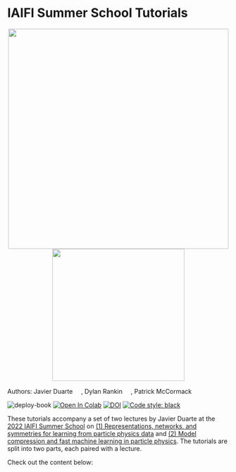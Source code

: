# IAIFI Summer School Tutorials

<center>
<img src="https://cms-results.web.cern.ch/cms-results/public-results/publications/B2G-22-003/CMS-B2G-22-003_Figure-aux_012-b.png" width=500 />
<img src="https://jduarte.physics.ucsd.edu/iaifi-summer-school/_static/logo.png" width=300 \>
</center>

Authors: Javier Duarte <a href="https://orcid.org/0000-0002-5076-7096"><img src="https://orcid.org/assets/vectors/orcid.logo.icon.svg" width=15/></a>, Dylan Rankin <a href="https://orcid.org/0000-0001-8411-9620"><img src="https://orcid.org/assets/vectors/orcid.logo.icon.svg" width=15/></a>, Patrick McCormack <a href="https://orcid.org/0000-0002-0768-1959"><img src="https://orcid.org/assets/vectors/orcid.logo.icon.svg" width=15/></a>


![deploy-book](https://github.com/jmduarte/iaifi-summer-school/actions/workflows/deploy.yml/badge.svg)
[![Open In Colab](https://colab.research.google.com/assets/colab-badge.svg)](https://colab.research.google.com/github/jmduarte/iaifi-summer-school/)
[![DOI](https://zenodo.org/badge/DOI/10.5281/zenodo.6946117.svg)](https://doi.org/10.5281/zenodo.6946117)
[![Code style: black](https://img.shields.io/badge/code%20style-black-000000.svg)](https://github.com/psf/black)

These tutorials accompany a set of two lectures by Javier Duarte at the <a href="https://iaifi.org/phd-summer-school.html">2022 IAIFI Summer School</a> on <a href="https://www.icloud.com/keynote/015QipHxvdfCNjuCZg-txx20Q#IAIFI_RepsNetsSyms_1August2022">(1) Representations, networks, and symmetries for learning from particle physics data</a> and <a href="https://www.icloud.com/keynote/0aaITwSsDq0u8CUvH6sJSJ2zg#IAIFI_ModelCompFastML_2August2022">(2) Model compression and fast machine learning in particle physics</a>. The tutorials are split into two parts, each paired with a lecture.

Check out the content below:

```{tableofcontents}
```
